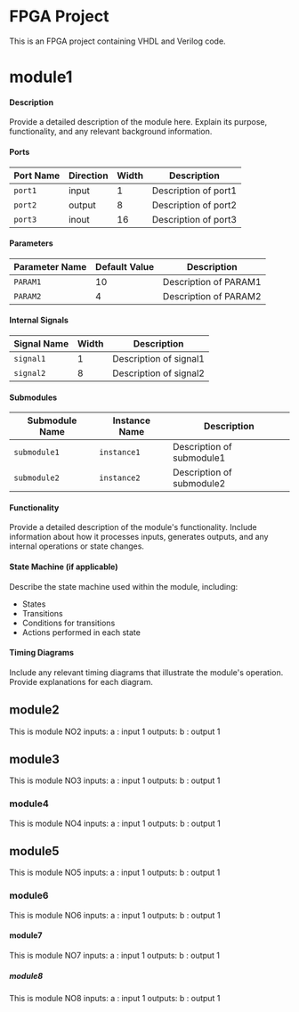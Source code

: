 # FPGA Project

This is an FPGA project containing VHDL and Verilog code.

# module1


#### Description
Provide a detailed description of the module here. Explain its purpose, functionality, and any relevant background information.

#### Ports
| Port Name    | Direction | Width | Description                               |
|--------------|-----------|-------|-------------------------------------------|
| `port1`      | input     | 1     | Description of port1                      |
| `port2`      | output    | 8     | Description of port2                      |
| `port3`      | inout     | 16    | Description of port3                      |


#### Parameters
| Parameter Name | Default Value | Description                               |
|----------------|---------------|-------------------------------------------|
| `PARAM1`       | 10            | Description of PARAM1                     |
| `PARAM2`       | 4             | Description of PARAM2                     |


#### Internal Signals
| Signal Name    | Width | Description                               |
|----------------|-------|-------------------------------------------|
| `signal1`      | 1     | Description of signal1                    |
| `signal2`      | 8     | Description of signal2                    |

#### Submodules
| Submodule Name | Instance Name | Description                               |
|----------------|---------------|-------------------------------------------|
| `submodule1`   | `instance1`   | Description of submodule1                 |
| `submodule2`   | `instance2`   | Description of submodule2                 |

#### Functionality
Provide a detailed description of the module's functionality. Include information about how it processes inputs, generates outputs, and any internal operations or state changes.

#### State Machine (if applicable)
Describe the state machine used within the module, including:
- States
- Transitions
- Conditions for transitions
- Actions performed in each state

#### Timing Diagrams
Include any relevant timing diagrams that illustrate the module's operation. Provide explanations for each diagram.


## module2

This is module NO2
inputs:
a : input 1
outputs:
b : output 1

## module3

This is module NO3
inputs:
a : input 1
outputs:
b : output 1

### module4

This is module NO4
inputs:
a : input 1
outputs:
b : output 1

## module5

This is module NO5
inputs:
a : input 1
outputs:
b : output 1

### module6

This is module NO6
inputs:
a : input 1
outputs:
b : output 1

#### module7

This is module NO7
inputs:
a : input 1
outputs:
b : output 1

##### module8

This is module NO8
inputs:
a : input 1
outputs:
b : output 1
